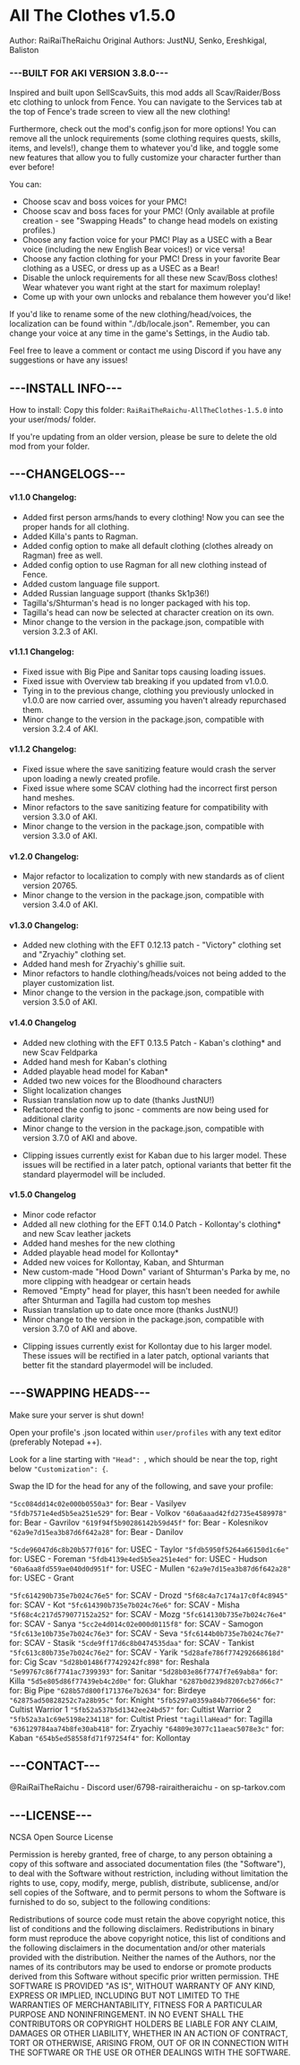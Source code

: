 # All The Clothes v1.5.0
Author: RaiRaiTheRaichu
Original Authors: JustNU, Senko, Ereshkigal, Baliston

### ---BUILT FOR AKI VERSION 3.8.0---

Inspired and built upon SellScavSuits, this mod adds all Scav/Raider/Boss etc clothing to unlock from Fence. You can navigate to the Services tab at the top of Fence's trade screen to view all the new clothing! 

Furthermore, check out the mod's config.json for more options! You can remove all the unlock requirements (some clothing requires quests, skills, items, and levels!), change them to whatever you'd like, and toggle some new features that allow you to fully customize your character further than ever before!

You can:
- Choose scav and boss voices for your PMC!
- Choose scav and boss faces for your PMC! (Only available at profile creation - see "Swapping Heads" to change head models on existing profiles.)
- Choose any faction voice for your PMC! Play as a USEC with a Bear voice (including the new English Bear voices!) or vice versa!
- Choose any faction clothing for your PMC! Dress in your favorite Bear clothing as a USEC, or dress up as a USEC as a Bear!
- Disable the unlock requirements for all these new Scav/Boss clothes! Wear whatever you want right at the start for maximum roleplay!
- Come up with your own unlocks and rebalance them however you'd like!

If you'd like to rename some of the new clothing/head/voices, the localization can be found within "./db/locale.json".
Remember, you can change your voice at any time in the game's Settings, in the Audio tab.

Feel free to leave a comment or contact me using Discord if you have any suggestions or have any issues!

## ---INSTALL INFO---

How to install:
Copy this folder: `RaiRaiTheRaichu-AllTheClothes-1.5.0` into your user/mods/ folder.

If you're updating from an older version, please be sure to delete the old mod from your folder.

## ---CHANGELOGS---

#### v1.1.0 Changelog: 
- Added first person arms/hands to every clothing! Now you can see the proper hands for all clothing.
- Added Killa's pants to Ragman.
- Added config option to make all default clothing (clothes already on Ragman) free as well.
- Added config option to use Ragman for all new clothing instead of Fence.
- Added custom language file support.
- Added Russian language support (thanks Sk1p36!)
- Tagilla's/Shturman's head is no longer packaged with his top.
- Tagilla's head can now be selected at character creation on its own.
- Minor change to the version in the package.json, compatible with version 3.2.3 of AKI.

#### v1.1.1 Changelog:
- Fixed issue with Big Pipe and Sanitar tops causing loading issues.
- Fixed issue with Overview tab breaking if you updated from v1.0.0.
- Tying in to the previous change, clothing you previously unlocked in v1.0.0 are now carried over, assuming you haven't already repurchased them.
- Minor change to the version in the package.json, compatible with version 3.2.4 of AKI.

#### v1.1.2 Changelog:
- Fixed issue where the save sanitizing feature would crash the server upon loading a newly created profile.
- Fixed issue where some SCAV clothing had the incorrect first person hand meshes.
- Minor refactors to the save sanitizing feature for compatibility with version 3.3.0 of AKI.
- Minor change to the version in the package.json, compatible with version 3.3.0 of AKI.

#### v1.2.0 Changelog: 
- Major refactor to localization to comply with new standards as of client version 20765.
- Minor change to the version in the package.json, compatible with version 3.4.0 of AKI.

#### v1.3.0 Changelog: 
- Added new clothing with the EFT 0.12.13 patch - "Victory" clothing set and "Zryachiy" clothing set.
- Added hand mesh for Zryachiy's ghillie suit.
- Minor refactors to handle clothing/heads/voices not being added to the player customization list.
- Minor change to the version in the package.json, compatible with version 3.5.0 of AKI.

#### v1.4.0 Changelog
- Added new clothing with the EFT 0.13.5 Patch - Kaban's clothing* and new Scav Feldparka
- Added hand mesh for Kaban's clothing
- Added playable head model for Kaban*
- Added two new voices for the Bloodhound characters
- Slight localization changes
- Russian translation now up to date (thanks JustNU!)
- Refactored the config to jsonc - comments are now being used for additional clarity
- Minor change to the version in the package.json, compatible with version 3.7.0 of AKI and above.

* Clipping issues currently exist for Kaban due to his larger model. These issues will be rectified in a later patch, optional variants that better fit the standard playermodel will be included.

#### v1.5.0 Changelog
- Minor code refactor
- Added all new clothing for the EFT 0.14.0 Patch - Kollontay's clothing* and new Scav leather jackets
- Added hand meshes for the new clothing
- Added playable head model for Kollontay*
- Added new voices for Kollontay, Kaban, and Shturman
- New custom-made "Hood Down" variant of Shturman's Parka by me, no more clipping with headgear or certain heads
- Removed "Empty" head for player, this hasn't been needed for awhile after Shturman and Tagilla had custom top meshes
- Russian translation up to date once more (thanks JustNU!)
- Minor change to the version in the package.json, compatible with version 3.7.0 of AKI and above.

* Clipping issues currently exist for Kollontay due to his larger model. These issues will be rectified in a later patch, optional variants that better fit the standard playermodel will be included.

## ---SWAPPING HEADS---

Make sure your server is shut down!

Open your profile's .json located within `user/profiles` with any text editor (preferably Notepad ++).

Look for a line starting with `"Head": `, which should be near the top, right below `"Customization": {`.

Swap the ID for the head for any of the following, and save your profile:

`"5cc084dd14c02e000b0550a3"` for: Bear - Vasilyev
`"5fdb7571e4ed5b5ea251e529"` for: Bear - Volkov
`"60a6aaad42fd2735e4589978"` for: Bear - Gavrilov
`"619f94f5b90286142b59d45f"` for: Bear - Kolesnikov
`"62a9e7d15ea3b87d6f642a28"` for: Bear - Danilov

`"5cde96047d6c8b20b577f016"` for: USEC - Taylor
`"5fdb5950f5264a66150d1c6e"` for: USEC - Foreman
`"5fdb4139e4ed5b5ea251e4ed"` for: USEC - Hudson
`"60a6aa8fd559ae040d0d951f"` for: USEC - Mullen
`"62a9e7d15ea3b87d6f642a28"` for: USEC - Grant

`"5fc614290b735e7b024c76e5"` for: SCAV - Drozd
`"5f68c4a7c174a17c0f4c8945"` for: SCAV - Kot
`"5fc614390b735e7b024c76e6"` for: SCAV - Misha
`"5f68c4c217d579077152a252"` for: SCAV - Mozg
`"5fc614130b735e7b024c76e4"` for: SCAV - Sanya
`"5cc2e4d014c02e000d0115f8"` for: SCAV - Samogon
`"5fc613e10b735e7b024c76e3"` for: SCAV - Seva
`"5fc6144b0b735e7b024c76e7"` for: SCAV - Stasik
`"5cde9ff17d6c8b0474535daa"` for: SCAV - Tankist
`"5fc613c80b735e7b024c76e2"` for: SCAV - Yarik
`"5d28afe786f774292668618d"` for: Cig Scav
`"5d28b01486f77429242fc898"` for: Reshala
`"5e99767c86f7741ac7399393"` for: Sanitar
`"5d28b03e86f7747f7e69ab8a"` for: Killa
`"5d5e805d86f77439eb4c2d0e"` for: Glukhar
`"6287b0d239d8207cb27d66c7"` for: Big Pipe
`"628b57d800f171376e7b2634"` for: Birdeye
`"62875ad50828252c7a28b95c"` for: Knight
`"5fb5297a0359a84b77066e56"` for: Cultist Warrior 1
`"5fb52a537b5d1342ee24bd57"` for: Cultist Warrior 2
`"5fb52a3a1c69e5198e234118"` for: Cultist Priest
`"tagillaHead"` for: Tagilla
`"636129784aa74b8fe30ab418"` for: Zryachiy
`"64809e3077c11aeac5078e3c"` for: Kaban
`"654b5ed58558fd71f97254f4"` for: Kollontay


## ---CONTACT---

@RaiRaiTheRaichu - Discord
user/6798-rairaitheraichu - on sp-tarkov.com 

## ---LICENSE---

NCSA Open Source License

Permission is hereby granted, free of charge, to any person obtaining a copy of this software and associated documentation files (the "Software"), to deal with the Software without restriction, including without limitation the rights to use, copy, modify, merge, publish, distribute, sublicense, and/or sell copies of the Software, and to permit persons to whom the Software is furnished to do so, subject to the following conditions:

Redistributions of source code must retain the above copyright notice, this list of conditions and the following disclaimers.
Redistributions in binary form must reproduce the above copyright notice, this list of conditions and the following disclaimers in the documentation and/or other materials provided with the distribution.
Neither the names of the Authors, nor the names of its contributors may be used to endorse or promote products derived from this Software without specific prior written permission.
THE SOFTWARE IS PROVIDED "AS IS", WITHOUT WARRANTY OF ANY KIND, EXPRESS OR IMPLIED, INCLUDING BUT NOT LIMITED TO THE WARRANTIES OF MERCHANTABILITY, FITNESS FOR A PARTICULAR PURPOSE AND NONINFRINGEMENT. IN NO EVENT SHALL THE CONTRIBUTORS OR COPYRIGHT HOLDERS BE LIABLE FOR ANY CLAIM, DAMAGES OR OTHER LIABILITY, WHETHER IN AN ACTION OF CONTRACT, TORT OR OTHERWISE, ARISING FROM, OUT OF OR IN CONNECTION WITH THE SOFTWARE OR THE USE OR OTHER DEALINGS WITH THE SOFTWARE.